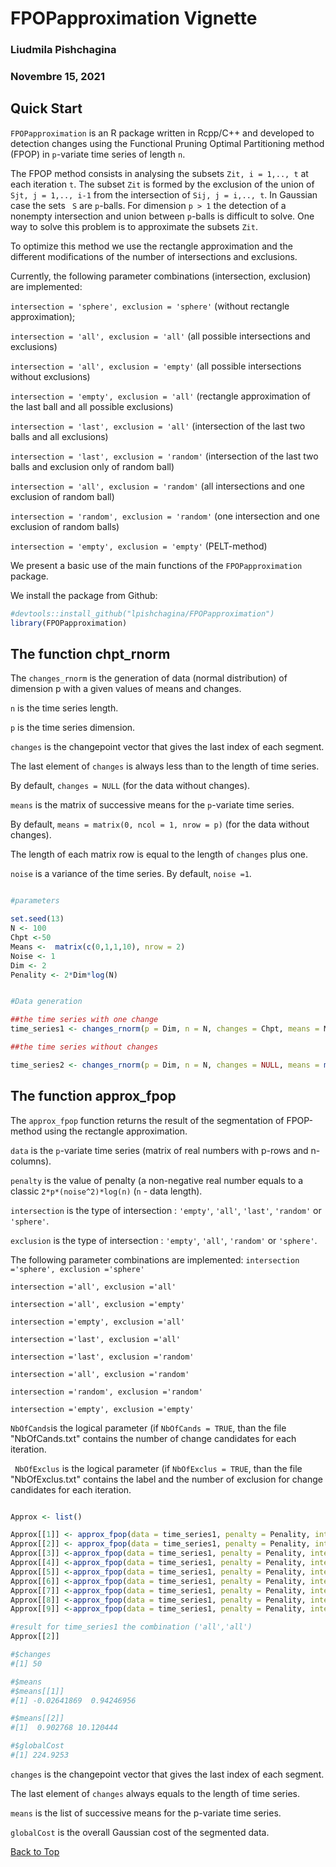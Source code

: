 <a id="top"></a>
#  FPOPapproximation Vignette
### Liudmila Pishchagina
### Novembre 15, 2021

## Quick Start

` FPOPapproximation ` is an R package written in Rcpp/C++ and developed to detection changes using the Functional Pruning Optimal Partitioning method (FPOP) in `p`-variate time series of length ` n `. 

The FPOP method consists in analysing the subsets ` Zit, i = 1,.., t ` at each iteration ` t `. The subset ` Zit ` is formed by the exclusion of the union of ` Sjt, j = 1,.., i-1 ` from the intersection of ` Sij, j = i,.., t `. In Gaussian case the sets ` S`  are `p`-balls. For dimension ` p > 1 ` the detection of a nonempty intersection and union between `p`-balls is difficult to solve. One way to solve this problem is to approximate the subsets ` Zit `.

To optimize this method we use the rectangle approximation and the different modifications of the number of intersections and exclusions.

Currently, the following parameter combinations (intersection, exclusion) are implemented:

` intersection = 'sphere', exclusion = 'sphere' ` (without rectangle approximation);

` intersection = 'all', exclusion = 'all' ` (all possible intersections and exclusions)

` intersection = 'all', exclusion = 'empty' ` (all possible intersections without exclusions)

` intersection = 'empty', exclusion = 'all' ` (rectangle approximation of the last ball and all possible exclusions)

` intersection = 'last', exclusion = 'all' ` (intersection of the last two balls and all exclusions)

` intersection = 'last', exclusion = 'random' ` (intersection of the last two balls and  exclusion only of random ball)

` intersection = 'all', exclusion = 'random' ` (all intersections and  one exclusion of random ball)

` intersection = 'random', exclusion = 'random' ` (one intersection and  one exclusion of random balls)

` intersection = 'empty', exclusion = 'empty' ` (PELT-method)

We present a basic use of the main functions of the `FPOPapproximation` package. 

We install the package from Github:

```r
#devtools::install_github("lpishchagina/FPOPapproximation")
library(FPOPapproximation)
```

## The function chpt_rnorm

The `changes_rnorm` is the generation of data (normal distribution) of dimension p with a given values of means and changes.

`n`  is the time series length.

`p`  is the time series dimension.

`changes` is the changepoint vector that gives the last index of each segment.

The last element of `changes` is always less than to the length of time series.

By default, `changes = NULL` (for the data without changes). 

`means` is the matrix of successive means for the `p`-variate time series.

By default, `means = matrix(0, ncol = 1, nrow = p)` (for the data without changes). 

The length of each matrix row is equal to the length of `changes` plus one.

`noise` is a variance of the time series. By default, `noise =1`.

```r

#parameters

set.seed(13)
N <- 100
Chpt <-50
Means <-  matrix(c(0,1,1,10), nrow = 2)
Noise <- 1
Dim <- 2
Penality <- 2*Dim*log(N)

```

```r

#Data generation

##the time series with one change
time_series1 <- changes_rnorm(p = Dim, n = N, changes = Chpt, means = Means, noise = Noise)

##the time series without changes

time_series2 <- changes_rnorm(p = Dim, n = N, changes = NULL, means = matrix(0, ncol = 1, nrow = Dim), noise = Noise)

```
## The function approx_fpop

The ` approx_fpop ` function returns the result of the segmentation of FPOP-method using the rectangle approximation.

` data ` is the `p`-variate time series (matrix of real numbers with p-rows and n-columns).

` penalty ` is the value of penalty (a non-negative real number  equals to a classic `2*p*(noise^2)*log(n)` (`n` - data length). 

` intersection ` is the type of intersection : `'empty'`, `'all'`, `'last'`, `'random'` or `'sphere'`.

` exclusion ` is the type of intersection : `'empty'`, `'all'`, `'random'` or `'sphere'`.

The following parameter combinations are implemented:
` intersection ='sphere', exclusion ='sphere' `

` intersection ='all', exclusion ='all' ` 

` intersection ='all', exclusion ='empty' ` 

` intersection ='empty', exclusion ='all' ` 

` intersection ='last', exclusion ='all' ` 

` intersection ='last', exclusion ='random' ` 

` intersection ='all', exclusion ='random' ` 

` intersection ='random', exclusion ='random' ` 

` intersection ='empty', exclusion ='empty' ` 

` NbOfCands `is the logical parameter (if ` NbOfCands = TRUE `, than the file "NbOfCands.txt" contains the number of change candidates for each iteration.

` NbOfExclus` is the logical parameter (if ` NbOfExclus = TRUE `, than the file "NbOfExclus.txt" contains the label and the number of exclusion for change candidates for each iteration.

```r

Approx <- list()

Approx[[1]] <- approx_fpop(data = time_series1, penalty = Penality, intersection = 'sphere', exclusion = 'sphere', NbOfCands = FALSE, NbOfExclus = FALSE)
Approx[[2]] <- approx_fpop(data = time_series1, penalty = Penality, intersection = 'all', exclusion = 'all', NbOfCands = FALSE, NbOfExclus = FALSE)
Approx[[3]] <-approx_fpop(data = time_series1, penalty = Penality, intersection = 'all', exclusion = 'empty', NbOfCands = FALSE, NbOfExclus = FALSE)
Approx[[4]] <-approx_fpop(data = time_series1, penalty = Penality, intersection = 'empty', exclusion = 'all', NbOfCands = FALSE, NbOfExclus = FALSE)
Approx[[5]] <-approx_fpop(data = time_series1, penalty = Penality, intersection = 'last', exclusion = 'all', NbOfCands = FALSE, NbOfExclus = FALSE)
Approx[[6]] <-approx_fpop(data = time_series1, penalty = Penality, intersection = 'last', exclusion = 'random', NbOfCands = FALSE, NbOfExclus = FALSE)
Approx[[7]] <-approx_fpop(data = time_series1, penalty = Penality, intersection = 'all', exclusion = 'random', NbOfCands = FALSE, NbOfExclus = FALSE)
Approx[[8]] <-approx_fpop(data = time_series1, penalty = Penality, intersection = 'random', exclusion = 'random', NbOfCands = FALSE, NbOfExclus = FALSE)
Approx[[9]] <-approx_fpop(data = time_series1, penalty = Penality, intersection = 'empty', exclusion = 'empty', NbOfCands = FALSE, NbOfExclus = FALSE)

```

```r
#result for time_series1 the combination ('all','all')
Approx[[2]] 

#$changes
#[1] 50

#$means
#$means[[1]]
#[1] -0.02641869  0.94246956

#$means[[2]]
#[1]  0.902768 10.120444

#$globalCost
#[1] 224.9253

```

`changes` is the changepoint vector that gives the last index of each segment.

The last element of `changes` always equals to the length of time series.

`means` is the list of successive means for the p-variate time series.

`globalCost` is the overall Gaussian cost of the segmented data. 

[Back to Top](#top)
